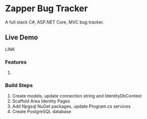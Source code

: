# Zapper Bug Tracker

 A full stack C#, ASP.NET Core, MVC bug tracker.  

 ## Live Demo

 LINK  

 ### Features

 1.  

 ### Build Steps

 1. Create models, update connection string and IdentityDbContext  
 2. Scaffold Area Identity Pages  
 3. Add Npgsql NuGet packages, update Program.cs services  
 4. Create PostgreSQL database  
